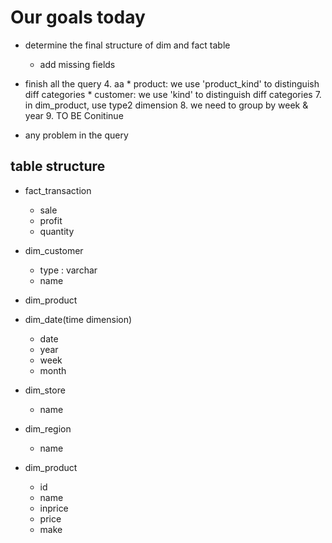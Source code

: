 # Our goals today
* determine the final structure of dim and fact table
    * add missing fields

* finish all the query
    4. aa
        * product: we use 'product_kind' to distinguish diff categories
        * customer: we use 'kind' to distinguish diff categories
    7. in dim_product, use type2 dimension
    8. we need to group by week & year
    9. TO BE Conitinue

* any problem in the query




## table structure
* fact_transaction
    * sale
    * profit
    * quantity

* dim_customer
    * type : varchar
    * name

* dim_product

* dim_date(time dimension)
    * date
    * year
    * week
    * month

* dim_store
    * name

* dim_region
    * name

* dim_product
    * id
    * name
    * inprice
    * price
    * make



